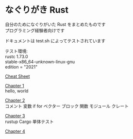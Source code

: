 # なぐりがき Rust

自分のためになぐりがいた Rust をまとめたものです  
プログラミング経験者向けです  

ドキュメントは test.sh によってテストされています  

テスト環境:  
rustc 1.73.0  
stable-x86_64-unknown-linux-gnu  
edition = "2021"  

[Cheat Sheet](cheatsheet.md)  

[Chapter 1](chapter01.md)  
hello, world  

[Chapter 2](chapter02.md)  
コメント 変数 if for ベクター ブロック 関数 モジュール クレート  

[Chapter 3](chapter03.md)  
rustup Cargo 単体テスト  

[Chapter 4](chapter04.md)  
